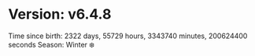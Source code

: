 # Version: v6.4.8
Time since birth: 2322 days, 55729 hours, 3343740 minutes, 200624400 seconds
Season: Winter ❄️

